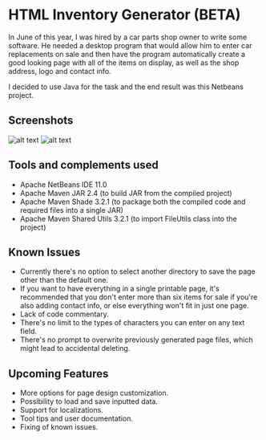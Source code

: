 # HTML Inventory Generator (BETA)

In June of this year, I was hired by a car parts shop owner to write some software. He needed a desktop program that would allow him to enter car replacements on sale and then have the program automatically create a good looking page with all of the items on display, as well as the shop address, logo and contact info. 

I decided to use Java for the task and the end result was this Netbeans project.
 
## Screenshots

![alt text](https://i.imgur.com/7N5TdFWl.png)
![alt text](https://i.imgur.com/sLeGxLP.png)

## Tools and complements used

- Apache NetBeans IDE 11.0
- Apache Maven JAR 2.4 (to build JAR from the compiled project)
- Apache Maven Shade 3.2.1 (to package both the compiled code and required files into a single JAR)
- Apache Maven Shared Utils 3.2.1 (to import FileUtils class into the project)

## Known Issues

- Currently there's no option to select another directory to save the page other than the default one.
- If you want to have everything in a single printable page, it's recommended that you don't enter more than six items for sale if you're also adding contact info, or else everything won't fit in just one page. 
- Lack of code commentary.
- There's no limit to the types of characters you can enter on any text field.
- There's no prompt to overwrite previously generated page files, which might lead to accidental deleting.

## Upcoming Features

- More options for page design customization.
- Possibility to load and save inputted data.
- Support for localizations.
- Tool tips and user documentation.
- Fixing of known issues.
